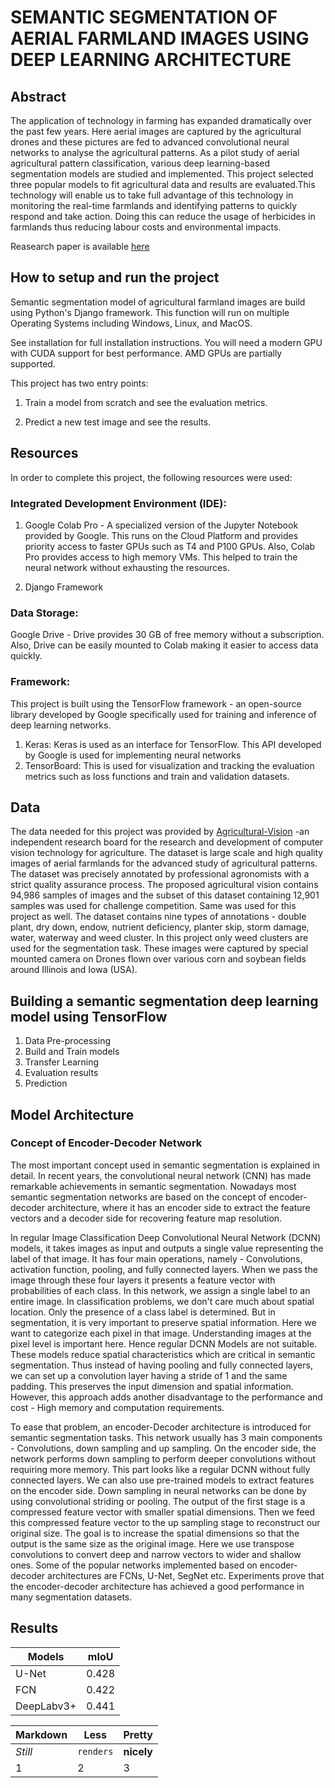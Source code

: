 # SEMANTIC SEGMENTATION OF AERIAL FARMLAND IMAGES USING DEEP LEARNING ARCHITECTURE

## Abstract 

The application of technology in farming has expanded dramatically over the past few years. Here aerial images are captured by the agricultural drones and these
pictures are fed to advanced convolutional neural networks to analyse the agricultural patterns. As a pilot study of aerial agricultural pattern classification,
various deep learning-based segmentation models are studied and implemented. This project selected
three popular models to fit agricultural data and results are evaluated.This technology will enable us to take full advantage of this technology in monitoring the real-time farmlands and identifying patterns to quickly respond and take action. Doing this can reduce the usage of herbicides in farmlands
thus reducing labour costs and environmental impacts.



Reasearch paper is available [here](https://github.com/HishamParol/DeepLearning-AerialFarmLand/blob/master/ResearchPaper.pdf)

## How to setup and run the project

Semantic segmentation model of agricultural farmland images are build using Python's Django framework. This function will run on multiple Operating Systems including Windows, Linux, and MacOS.

See installation for full installation instructions. You will need a modern GPU with CUDA support for best performance. AMD GPUs are partially supported.

This project has two entry points:
1. Train a model from scratch and see the evaluation metrics. 

2. Predict a new test image and see the results. 

## Resources

In order to complete this project, the following resources were used:

### Integrated Development Environment (IDE):
1. Google Colab Pro - A specialized version of the
Jupyter Notebook provided by Google. This runs on the Cloud Platform and provides priority access to
faster GPUs such as T4 and P100 GPUs. Also, Colab Pro provides access to high memory VMs. This
helped to train the neural network without exhausting the resources.

2. Django Framework

### Data Storage:
Google Drive - Drive provides 30 GB of free memory without a subscription. Also, Drive can be
easily mounted to Colab making it easier to access data quickly.

### Framework:
This project is built using the TensorFlow framework - an open-source library developed
by Google specifically used for training and inference of deep learning networks.
1. Keras: Keras is used as an interface for TensorFlow. This API developed by Google is used
for implementing neural networks
2. TensorBoard: This is used for visualization and tracking the evaluation metrics such as loss
functions and train and validation datasets.

## Data

The data needed for this project was provided by [Agricultural-Vision](https://www.agriculture-vision.com/agriculture-vision-2020/dataset)  -an independent research
board for the research and development of computer vision technology for agriculture. The dataset is
large scale and high quality images of aerial farmlands for the advanced study of agricultural patterns.
The dataset was precisely annotated by professional agronomists with a strict quality assurance process.
The proposed agricultural vision contains 94,986 samples of images and the subset of this dataset
containing 12,901 samples was used for challenge competition. Same was used for this project as well.
The dataset contains nine types of annotations - double plant, dry down, endow, nutrient deficiency,
planter skip, storm damage, water, waterway and weed cluster. In this project only weed clusters are
used for the segmentation task. These images were captured by special mounted camera on Drones
flown over various corn and soybean fields around Illinois and Iowa (USA).
## Building a semantic segmentation deep learning model using TensorFlow

1. Data Pre-processing
2. Build and Train models
4. Transfer Learning
5. Evaluation results
6. Prediction 

## Model Architecture

### Concept of Encoder-Decoder Network

The most important concept used in semantic segmentation is explained in detail. In recent years, the convolutional neural network (CNN) has made remarkable achievements in semantic segmentation. Nowadays most semantic segmentation networks are based on the concept of encoder-decoder architecture, where it has an encoder side to extract the feature vectors and a decoder side for recovering feature map resolution.

In regular Image Classification Deep Convolutional Neural Network (DCNN) models, it takes images as input and outputs a single value representing the label of that image. It has four main operations, namely - Convolutions, activation function, pooling, and fully connected layers. When we pass the image through these four layers it presents a feature vector with probabilities of each class. In this network, we assign a single label to an entire image. In classification problems, we don't care much
about spatial location. Only the presence of a class label is determined. But in segmentation, it is very important to preserve spatial information. Here we want to categorize each pixel in that image. Understanding images at the pixel level is important here. Hence regular DCNN Models are not suitable. These models reduce spatial characteristics which are critical in semantic segmentation. Thus instead of having pooling and fully connected layers, we can set up a convolution layer having a stride of 1 and the same padding. This preserves the input dimension and spatial information. However, this approach adds another disadvantage to the performance and cost - High memory and computation requirements.

To ease that problem, an encoder-Decoder architecture is introduced for semantic segmentation tasks. This network usually has 3 main components - Convolutions, down sampling and up sampling. On the encoder side, the network performs down sampling to perform deeper convolutions without requiring more memory. This part looks like a regular DCNN without fully connected layers. We can also use pre-trained models to extract features on the encoder side. Down sampling in neural networks can be done by using convolutional striding or pooling. The output of the first stage is a compressed feature vector with smaller spatial dimensions. Then we feed this compressed feature vector to the up sampling stage to reconstruct our original size. The goal is to increase the spatial dimensions so that the output is the same size as the original image. Here we use transpose convolutions to convert deep and narrow vectors to wider and shallow ones. Some of the popular networks implemented based on encoder-decoder architectures are FCNs, U-Net, SegNet etc. Experiments prove that the encoder-decoder architecture has achieved a good performance in many segmentation datasets.

## Results

| Models       | mIoU         | 
| ------------- |:-------------:| 
| U-Net      | 0.428| 
| FCN     | 0.422      |   
| DeepLabv3+ | 0.441      |    



Markdown | Less | Pretty
--- | --- | ---
*Still* | `renders` | **nicely**
1 | 2 | 3


